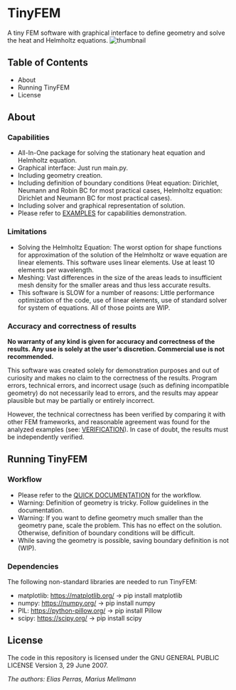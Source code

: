 # TinyFEM
A tiny FEM software with graphical interface to define geometry and solve the heat and Helmholtz equations. 
![thumbnail](https://github.com/Mark00V/tinyfem/tree/main/Supp/tinyfem_demo.jpg)
## Table of Contents
- About
- Running TinyFEM
- License

## About
### Capabilities
- All-In-One package for solving the stationary heat equation and Helmholtz equation.
- Graphical interface: Just run main.py.
- Including geometry creation.
- Including definition of boundary conditions (Heat equation: Dirichlet, Neumann and Robin BC for most practical cases, Helmholtz equation: Dirichlet and Neumann BC for most practical cases).
- Including solver and graphical representation of solution.
- Please refer to [EXAMPLES](https://github.com/Mark00V/tinyfem/tree/main/examples/examples_tinyfem.pdf) for capabilities demonstration.
### Limitations
- Solving the Helmholtz Equation: The worst option for shape functions for approximation of the solution of the Helmholtz or wave equation are linear elements. This software uses linear elements. Use at least 10 elements per wavelength.
- Meshing: Vast differences in the size of the areas leads to insufficient mesh density for the smaller areas and thus less accurate results.
- This software is SLOW for a number of reasons: Little performance optimization of the code, use of linear elements, use of standard solver for system of equations. All of those points are WIP.
### Accuracy and correctness of results
**No warranty of any kind is given for accuracy and correctness of the results. Any use is solely at the user's discretion. Commercial use is not recommended.**

This software was created solely for demonstration purposes and out of curiosity and makes no claim to the correctness of the results. Program errors, technical errors, and incorrect usage (such as defining incompatible geometry) do not necessarily lead to errors, and the results may appear plausible but may be partially or entirely incorrect.

However, the technical correctness has been verified by comparing it with other FEM frameworks, and reasonable agreement was found for the analyzed examples (see: [VERIFICATION](https://github.com/Mark00V/tinyfem/tree/main/Supp/verification_tinyfem.pdf)). In case of doubt, the results must be independently verified.

## Running TinyFEM
### Workflow
- Please refer to the [QUICK DOCUMENTATION](https://github.com/Mark00V/tinyfem/tree/main/Supp/quick_documentation_tinyfem.pdf) for the workflow.
- Warning: Definition of geometry is tricky. Follow guidelines in the documentation.
- Warning: If you want to define geometry much smaller than the geometry pane, scale the problem. This has no effect on the solution. Otherwise, definition of boundary conditions will be difficult.
- While saving the geometry is possible, saving boundary definition is not (WIP).
### Dependencies
The following non-standard libraries are needed to run TinyFEM:
- matplotlib: https://matplotlib.org/   -> pip install matplotlib
- numpy: https://numpy.org/ -> pip install numpy
- PIL: https://python-pillow.org/ -> pip install Pillow
- scipy: https://scipy.org/ -> pip install scipy

## License
The code in this repository is licensed under the GNU GENERAL PUBLIC LICENSE Version 3, 29 June 2007.

_The authors: Elias Perras, Marius Mellmann_


